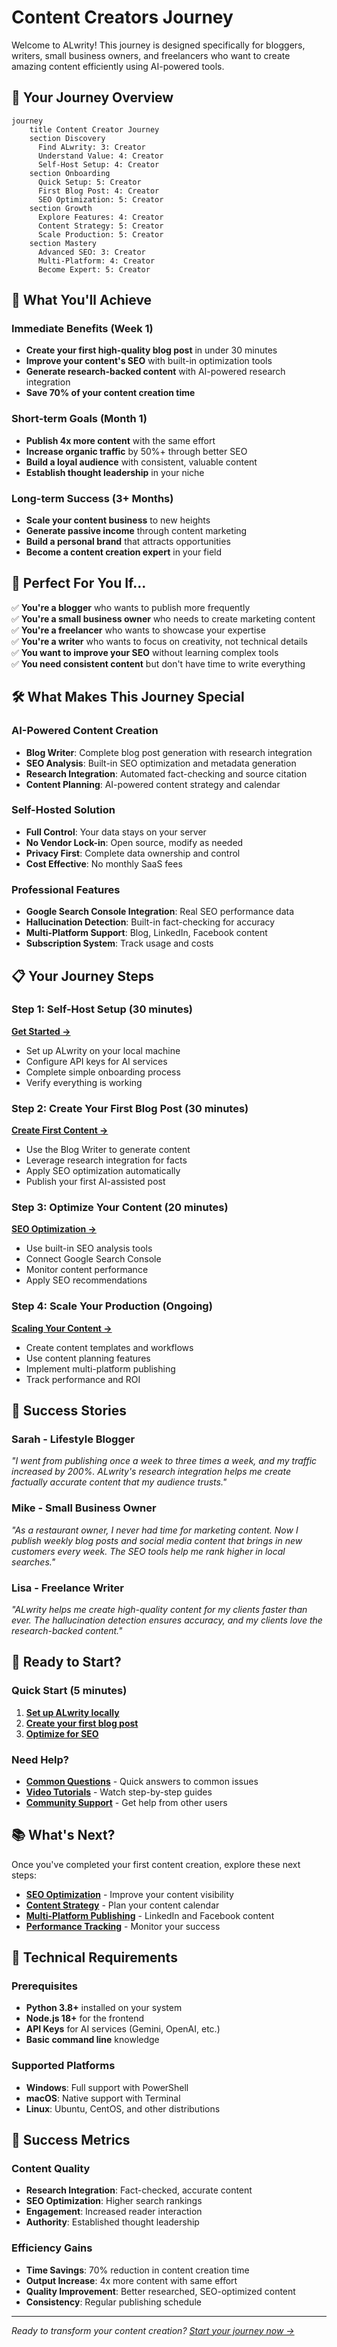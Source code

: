 # Content Creators Journey

Welcome to ALwrity! This journey is designed specifically for bloggers, writers, small business owners, and freelancers who want to create amazing content efficiently using AI-powered tools.

## 🎯 Your Journey Overview

```mermaid
journey
    title Content Creator Journey
    section Discovery
      Find ALwrity: 3: Creator
      Understand Value: 4: Creator
      Self-Host Setup: 4: Creator
    section Onboarding
      Quick Setup: 5: Creator
      First Blog Post: 4: Creator
      SEO Optimization: 5: Creator
    section Growth
      Explore Features: 4: Creator
      Content Strategy: 5: Creator
      Scale Production: 5: Creator
    section Mastery
      Advanced SEO: 3: Creator
      Multi-Platform: 4: Creator
      Become Expert: 5: Creator
```

## 🚀 What You'll Achieve

### Immediate Benefits (Week 1)
- **Create your first high-quality blog post** in under 30 minutes
- **Improve your content's SEO** with built-in optimization tools
- **Generate research-backed content** with AI-powered research integration
- **Save 70% of your content creation time**

### Short-term Goals (Month 1)
- **Publish 4x more content** with the same effort
- **Increase organic traffic** by 50%+ through better SEO
- **Build a loyal audience** with consistent, valuable content
- **Establish thought leadership** in your niche

### Long-term Success (3+ Months)
- **Scale your content business** to new heights
- **Generate passive income** through content marketing
- **Build a personal brand** that attracts opportunities
- **Become a content creation expert** in your field

## 🎨 Perfect For You If...

✅ **You're a blogger** who wants to publish more frequently  
✅ **You're a small business owner** who needs to create marketing content  
✅ **You're a freelancer** who wants to showcase your expertise  
✅ **You're a writer** who wants to focus on creativity, not technical details  
✅ **You want to improve your SEO** without learning complex tools  
✅ **You need consistent content** but don't have time to write everything  

## 🛠️ What Makes This Journey Special

### AI-Powered Content Creation
- **Blog Writer**: Complete blog post generation with research integration
- **SEO Analysis**: Built-in SEO optimization and metadata generation
- **Research Integration**: Automated fact-checking and source citation
- **Content Planning**: AI-powered content strategy and calendar

### Self-Hosted Solution
- **Full Control**: Your data stays on your server
- **No Vendor Lock-in**: Open source, modify as needed
- **Privacy First**: Complete data ownership and control
- **Cost Effective**: No monthly SaaS fees

### Professional Features
- **Google Search Console Integration**: Real SEO performance data
- **Hallucination Detection**: Built-in fact-checking for accuracy
- **Multi-Platform Support**: Blog, LinkedIn, Facebook content
- **Subscription System**: Track usage and costs

## 📋 Your Journey Steps

### Step 1: Self-Host Setup (30 minutes)
**[Get Started →](getting-started.md)**

- Set up ALwrity on your local machine
- Configure API keys for AI services
- Complete simple onboarding process
- Verify everything is working

### Step 2: Create Your First Blog Post (30 minutes)
**[Create First Content →](first-content.md)**

- Use the Blog Writer to generate content
- Leverage research integration for facts
- Apply SEO optimization automatically
- Publish your first AI-assisted post

### Step 3: Optimize Your Content (20 minutes)
**[SEO Optimization →](seo-optimization.md)**

- Use built-in SEO analysis tools
- Connect Google Search Console
- Monitor content performance
- Apply SEO recommendations

### Step 4: Scale Your Production (Ongoing)
**[Scaling Your Content →](scaling.md)**

- Create content templates and workflows
- Use content planning features
- Implement multi-platform publishing
- Track performance and ROI

## 🎯 Success Stories

### Sarah - Lifestyle Blogger
*"I went from publishing once a week to three times a week, and my traffic increased by 200%. ALwrity's research integration helps me create factually accurate content that my audience trusts."*

### Mike - Small Business Owner
*"As a restaurant owner, I never had time for marketing content. Now I publish weekly blog posts and social media content that brings in new customers every week. The SEO tools help me rank higher in local searches."*

### Lisa - Freelance Writer
*"ALwrity helps me create high-quality content for my clients faster than ever. The hallucination detection ensures accuracy, and my clients love the research-backed content."*

## 🚀 Ready to Start?

### Quick Start (5 minutes)
1. **[Set up ALwrity locally](getting-started.md)**
2. **[Create your first blog post](first-content.md)**
3. **[Optimize for SEO](seo-optimization.md)**

### Need Help?
- **[Common Questions](troubleshooting.md)** - Quick answers to common issues
- **[Video Tutorials](https://youtube.com/alwrity)** - Watch step-by-step guides
- **[Community Support](https://github.com/AJaySi/ALwrity/discussions)** - Get help from other users

## 📚 What's Next?

Once you've completed your first content creation, explore these next steps:

- **[SEO Optimization](seo-optimization.md)** - Improve your content visibility
- **[Content Strategy](content-strategy.md)** - Plan your content calendar
- **[Multi-Platform Publishing](multi-platform.md)** - LinkedIn and Facebook content
- **[Performance Tracking](performance-tracking.md)** - Monitor your success

## 🔧 Technical Requirements

### Prerequisites
- **Python 3.8+** installed on your system
- **Node.js 18+** for the frontend
- **API Keys** for AI services (Gemini, OpenAI, etc.)
- **Basic command line** knowledge

### Supported Platforms
- **Windows**: Full support with PowerShell
- **macOS**: Native support with Terminal
- **Linux**: Ubuntu, CentOS, and other distributions

## 🎯 Success Metrics

### Content Quality
- **Research Integration**: Fact-checked, accurate content
- **SEO Optimization**: Higher search rankings
- **Engagement**: Increased reader interaction
- **Authority**: Established thought leadership

### Efficiency Gains
- **Time Savings**: 70% reduction in content creation time
- **Output Increase**: 4x more content with same effort
- **Quality Improvement**: Better researched, SEO-optimized content
- **Consistency**: Regular publishing schedule

---

*Ready to transform your content creation? [Start your journey now →](getting-started.md)*
